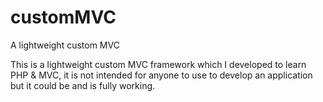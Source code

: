 # customMVC
A lightweight custom MVC 

This is a lightweight custom MVC framework which I developed to learn PHP & MVC, it is not intended for anyone to use to develop
an application but it could be and is fully working.
